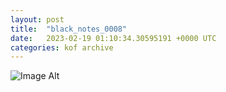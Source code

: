 ```yaml
---
layout:	post
title:	"black_notes_0008"
date:	2023-02-19 01:10:34.30595191 +0000 UTC
categories:	kof archive
---
```


![Image Alt](https://k0f.github.io/assets/black_notes_0008.png)
